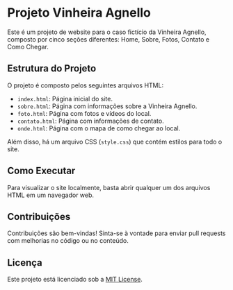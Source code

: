 # Projeto Vinheira Agnello

Este é um projeto de website para o caso fictício da Vinheira Agnello, composto por cinco seções diferentes: Home, Sobre, Fotos, Contato e Como Chegar.

## Estrutura do Projeto

O projeto é composto pelos seguintes arquivos HTML:

- `index.html`: Página inicial do site.
- `sobre.html`: Página com informações sobre a Vinheira Agnello.
- `foto.html`: Página com fotos e vídeos do local.
- `contato.html`: Página com informações de contato.
- `onde.html`: Página com o mapa de como chegar ao local.

Além disso, há um arquivo CSS (`style.css`) que contém estilos para todo o site.

## Como Executar

Para visualizar o site localmente, basta abrir qualquer um dos arquivos HTML em um navegador web.

## Contribuições

Contribuições são bem-vindas! Sinta-se à vontade para enviar pull requests com melhorias no código ou no conteúdo.

## Licença

Este projeto está licenciado sob a [MIT License](LICENSE).
